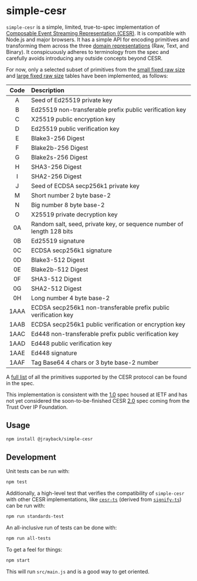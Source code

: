 # simple-cesr

`simple-cesr` is a simple, limited, true-to-spec implementation of [Composable Event Streaming Representation (CESR)](https://weboftrust.github.io/ietf-cesr/draft-ssmith-cesr.html). It is compatible with Node.js and major browsers. It has a simple API for encoding primitives and transforming them across the three [domain representations](https://weboftrust.github.io/ietf-cesr/draft-ssmith-cesr.html#name-concrete-domain-representat) (Raw, Text, and Binary). It conspicuously adheres to terminology from the spec and carefully avoids introducing any outside concepts beyond CESR.

For now, only a selected subset of primitives from the [small fixed raw size](https://weboftrust.github.io/ietf-cesr/draft-ssmith-cesr.html#name-small-fixed-raw-size-tables) and [large fixed raw size](https://weboftrust.github.io/ietf-cesr/draft-ssmith-cesr.html#name-large-fixed-raw-size-tables) tables have been implemented, as follows:

| Code | Description                 |
| :--: | :-------------------------- |
| A | Seed of Ed25519 private key |
| B | Ed25519 non-transferable prefix public verification key |
| C | X25519 public encryption key |
| D | Ed25519 public verification key |
| E | Blake3-256 Digest |
| F | Blake2b-256 Digest |
| G | Blake2s-256 Digest |
| H | SHA3-256 Digest |
| I | SHA2-256 Digest |
| J | Seed of ECDSA secp256k1 private key |
| M | Short number 2 byte base-2 |
| N | Big number 8 byte base-2 |
| O | X25519 private decryption key |
| 0A | Random salt, seed, private key, or sequence number of length 128 bits  |
| 0B | Ed25519 signature |
| 0C | ECDSA secp256k1 signature |
| 0D | Blake3-512 Digest |
| 0E | Blake2b-512 Digest |
| 0F | SHA3-512 Digest |
| 0G | SHA2-512 Digest |
| 0H | Long number 4 byte base-2 |
| 1AAA | ECDSA secp256k1 non-transferable prefix public verification key |
| 1AAB | ECDSA secp256k1 public verification or encryption key |
| 1AAC | Ed448 non-transferable prefix public verification key |
| 1AAD | Ed448 public verification key |
| 1AAE | Ed448 signature |
| 1AAF | Tag Base64 4 chars or 3 byte base-2 number |

A [full list](https://weboftrust.github.io/ietf-cesr/draft-ssmith-cesr.html#name-master-code-table) of all the primitives supported by the CESR protocol can be found in the spec.

This implementation is consistent with the [1.0](https://weboftrust.github.io/ietf-cesr/draft-ssmith-cesr.html) spec housed at IETF and has not yet considered the soon-to-be-finished CESR [2.0](https://trustoverip.github.io/tswg-cesr-specification/) spec coming from the Trust Over IP Foundation.

## Usage

```bash
npm install @jrayback/simple-cesr
```

## Development

Unit tests can be run with:

```bash
npm test
```

Additionally, a high-level test that verifies the compatibility of `simple-cesr` with other CESR implementations, like  [`cesr-ts`](https://github.com/webOfTrust/cesr-ts/) (derived from [`signify-ts`](https://github.com/WebOfTrust/signify-ts)) can be run with:

```bash
npm run standards-test
```
An all-inclusive run of tests can be done with:

```bash
npm run all-tests
```

To get a feel for things:

```bash
npm start
```

This will run `src/main.js` and is a good way to get oriented.

